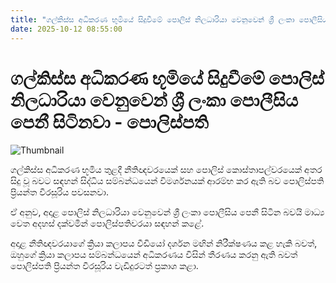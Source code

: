 ```yaml
---
title: "ගල්කිස්ස අධිකරණ භූමියේ සිදුවීමේ පොලිස් නිලධාරියා වෙනුවෙන් ශ්‍රී ලංකා පොලීසිය පෙනී සිටිනවා - පොලිස්පති"
date: 2025-10-12 08:55:00
---
```


# ගල්කිස්ස අධිකරණ භූමියේ සිදුවීමේ පොලිස් නිලධාරියා වෙනුවෙන් ශ්‍රී ලංකා පොලීසිය පෙනී සිටිනවා - පොලිස්පති

![Thumbnail](https://helakuru.sgp1.cdn.digitaloceanspaces.com/esana/images/lib/priyantha-weerasoriya-police-media.jpg)

ගල්කිස්ස අධිකරණ භූමිය තුළදී නීතිඥවරයෙක් සහ පොලිස් කොස්තාපල්වරයෙක් අතර සිදු වූ බවට සඳහන් සිද්ධිය සම්බන්ධයෙන් විමර්ශනයක් ආරම්භ කර ඇති බව පොලිස්පති ප්‍රියන්ත වීරසූරිය පවසනවා.

ඒ අනුව, අදාළ පොලිස් නිලධාරියා වෙනුවෙන් ශ්‍රී ලංකා පොලීසිය පෙනී සිටින බවයි මාධ්‍ය වෙත අදහස් දක්වමින් පොලිස්පතිවරයා සඳහන් කළේ.

අදාළ නීතිඥවරයාගේ ක්‍රියා කලාපය වීඩියෝ දර්ශන මඟින් නිරීක්ෂණය කළ හැකි බවත්, ඔහුගේ ක්‍රියා කලාපය සම්බන්ධයෙන් අධිකරණය විසින් තීරණය කරනු ඇති බවත් පොලිස්පති ප්‍රියන්ත වීරසූරිය වැඩිදුරටත් ප්‍රකාශ කළා.

